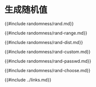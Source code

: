 # 生成随机值

{{#include randomness/rand.md}}

{{#include randomness/rand-range.md}}

{{#include randomness/rand-dist.md}}

{{#include randomness/rand-custom.md}}

{{#include randomness/rand-passwd.md}}

{{#include randomness/rand-choose.md}}

{{#include ../links.md}}
